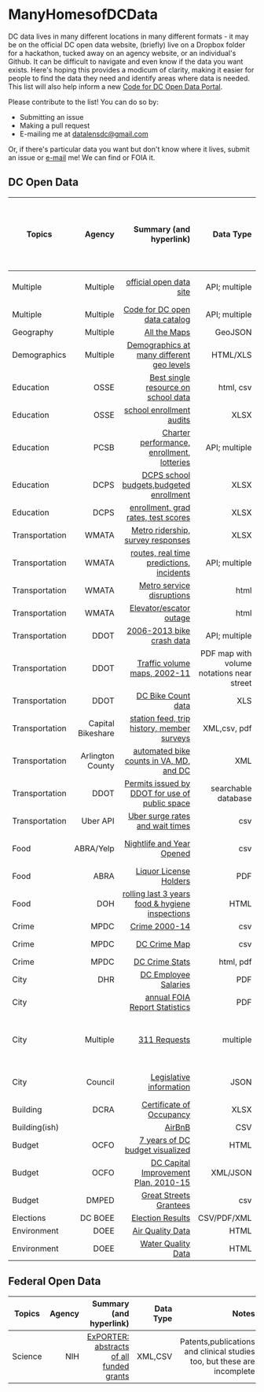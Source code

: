 # ManyHomesofDCData
DC data lives in many different locations in many different formats - it may be on the official DC open data website, (briefly) live on a Dropbox folder for a hackathon, tucked away on an agency website, or an individual's Github. It can be difficult to navigate and even know if the data you want exists. Here's hoping this provides a modicum of clarity, making it easier for people to find the data they need and identify areas where data is needed. This list will also help inform a new [Code for DC Open Data Portal](http://data.codefordc.org/). 

Please contribute to the list! You can do so by:
* Submitting an issue
* Making a pull request
* E-mailing me at datalensdc@gmail.com

Or, if there's particular data you want but don't know where it lives, submit an issue or [e-mail](mailto:datalensdc@gmail.com) me! We can find or FOIA it.

**DC Open Data**
---------------------------------------------------
| Topics   | Agency   |  Summary (and hyperlink)                            | Data Type     |Notes| Added to [Code for DC Open Data Portal](http://data.codefordc.org/)
| -------- | --------:|----------------------------------------------------:|--------------:|----:|------:|
|Multiple|Multiple|[official open data site](http://opendata.dc.gov/)|API; multiple|mostly geo. highlights include 3+ years of crime, ticketing, crashes and business licenses||
|Multiple|Multiple|[Code for DC open data catalog](https://www.opendatadc.org/)|API; multiple|scraped/FOIA data, slightly dated. We're reviving it!||
|Geography|Multiple|[All the Maps](https://github.com/benbalter/dc-maps)|GeoJSON|by Ben Balter||
|Demographics|Multiple|[Demographics at many different geo levels](http://www.neighborhoodinfodc.org/)|HTML/XLS|population,well-being,housing,foreclosures,schools||
|Education|OSSE|[Best single resource on school data](http://www.learndc.org/)|html, csv|school profiles and performance.Benjamin Robinson created [R package for data](https://github.com/benjaminrobinson/LearnDC)||
|Education|OSSE|[school enrollment audits](http://osse.dc.gov/service/data)|XLSX||X|
|Education|PCSB|[Charter performance, enrollment, lotteries](https://data.dcpcsb.org/)|API; multiple|||
|Education|DCPS|[DCPS school budgets,budgeted enrollment](http://www.dcpsdatacenter.com/index.html)|XLSX||X|
|Education|DCPS|[enrollment, grad rates, test scores](http://dcps.dc.gov/service/dcps-downloadable-data-sets)|XLSX||X|
|Transportation|WMATA|[Metro ridership, survey responses](http://planitmetro.com/data)|XLSX|||
|Transportation|WMATA|[routes, real time predictions, incidents](https://developer.wmata.com/)|API; multiple|||
|Transportation|WMATA|[Metro service disruptions](http://www.wmata.com/rail/service_reports/viewReportArchive.cfm)|html|opendatadc.org has 2012-15. have scraper||
|Transportation|WMATA|[Elevator/escator outage](http://www.wmata.com/rider_tools/metro_service_status/elevator_escalator.cfm?)|html|opendatadc.org has a time series||
|Transportation|DDOT|[2006-2013 bike crash data](http://opendata.arcgis.com/datasets?q=bike%20accidents&t=dc%20bike%20accidents)|API; multiple||X|
|Transportation|DDOT|[Traffic volume maps, 2002-11](http://ddot.dc.gov/page/traffic-volume-maps)|PDF map with volume notations near street|||
|Transportation|DDOT|[DC Bike Count data](https://github.com/HackShopDC/October29-VisionZeroData/tree/master/BikeCountData)|XLS|2002-15 person-led bike counts||
|Transportation|Capital Bikeshare|[station feed, trip history, member surveys](https://www.capitalbikeshare.com/system-data)|XML,csv, pdf|||
|Transportation|Arlington County|[automated bike counts in VA, MD, and DC](http://www.bikearlington.com/pages/biking-in-arlington/counting-bikes-to-plan-for-bikes/counter-dashboard/)|XML|have scraper, need to productionalize||
|Transportation|DDOT|[Permits issued by DDOT for use of public space](https://tops.ddot.dc.gov/DDOTPermitSystem/DDOTPermitOnline/Reports/PublicConstructionPermitReport.aspx)|searchable database|||
|Transportation|Uber API|[Uber surge rates and wait times](https://github.com/comp-journalism/2016-03-wapo-uber)|csv|covers 276 DC spots every 3 minutes for a month||
|Food|ABRA/Yelp|[Nightlife and Year Opened](https://github.com/katerabinowitz/DC-FoodandDrink/blob/master/nightlifeGeoChanges/dataOut/ABC%20Licensees%20with%20Open%20Year.csv)|csv|ABRA Liquor License data augmented w year open for bars, clubs, restaurants||
|Food|ABRA|[Liquor License Holders](http://abra.dc.gov/page/abc-licensees)|PDF|Replaced every 6ish months;have two previous copies|X|
|Food|DOH|[rolling last 3 years food & hygiene inspections](http://dc.healthinspections.us/webadmin/dhd_431/web/)|HTML| have rudimentary scrapper; opendatadc.org has history 2010-2015||
|Crime|MPDC|[Crime 2000-14](https://github.com/UrbanInstitute/occ-public-safety/blob/master/data/dccrime2000-2014_cleaned.csv)|csv||X|
|Crime|MPDC|[DC Crime Map](http://crimemap.dc.gov/)|csv|searchable database, annual datasets at opendata.dc.gov||
|Crime|MPDC|[DC Crime Stats](http://mpdc.dc.gov/page/statistics-and-data)|html, pdf|citywide crime + traffic fatalities||
|City |DHR|[DC Employee Salaries](http://dchr.dc.gov/public-employee-salary-information)|PDF||X|
|City||[annual FOIA Report Statistics](http://os.dc.gov/page/annual-reports)|PDF|annual FOIA request counts by agency|X|
|City|Multiple|[311 Requests](https://dc311.secure.force.com/)|multiple|Current 311 requests on the last 30 days map. opendata.dc.org has last 30 days datasets for request types. 2010-13 on opendatadc.org||
|City|Council|[Legislative information](http://lims.dccouncil.us/api)|JSON|information about bills, resolutions, contracts and reports submitted to the Council||
|Building|DCRA|[Certificate of Occupancy](https://github.com/katerabinowitz/ManyHomesofDCData/tree/master/Certificate%20of%20Occupancy%20Data_Hackathon)|XLSX|released during GS hackathons|| 
|Building(ish)||[AirBnB](http://insideairbnb.com/get-the-data.html)|CSV|scraped October 3, 2015||
|Budget|OCFO|[7 years of DC budget visualized](https://openbudget.dc.gov/transparency#/)|HTML|maybe if you create an account you can download the raw data?||
|Budget|OCFO|[DC Capital Improvement Plan, 2010-15](https://github.com/cmgiven/capital-improvement)|XML/JSON|scraped by Chris Given!||
|Budget|DMPED|[Great Streets Grantees](https://drive.google.com/file/d/0B7P0PQCxjXdsajJIa3c4ampiOEU/view)|csv||X|
|Elections|DC BOEE|[Election Results](https://www.dcboee.org/election_info/election_results/)|CSV/PDF/XML||X|
|Environment|DOEE|[Air Quality Data](http://www.mwcog.org/environment/air/data/)|HTML|||
|Environment|DOEE|[Water Quality Data](https://stormcentral.waterlog.com/public/dcwater)|HTML|River, not drinking, water||

**Federal Open Data**
---------------------------------------------------
| Topics   | Agency   |  Summary (and hyperlink)                            | Data Type     |Notes|
| -------- | --------:|----------------------------------------------------:|--------------:|----:|
|Science|NIH|[ExPORTER: abstracts of all funded grants](http://exporter.nih.gov/ExPORTER_Catalog.aspx?sid=3&index=1)|XML,CSV|Patents,publications and clinical studies too, but these are incomplete|


